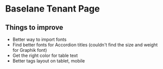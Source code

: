 # Baselane Tenant Page

## Things to improve

- Better way to import fonts
- Find better fonts for Accordion titles (couldn't find the size and weight for Graphik font)
- Get the right color for table text
- Better tags layout on tablet, mobile
